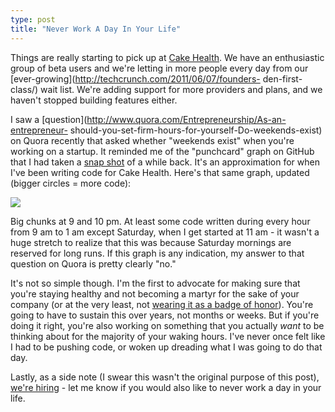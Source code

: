 ```yaml
---
type: post
title: "Never Work A Day In Your Life"
---
```

Things are really starting to pick up at [Cake Health](http://cakehealth.com).
We have an enthusiastic group of beta users and we're letting in more people
every day from our [ever-growing](http://techcrunch.com/2011/06/07/founders-
den-first-class/) wait list. We're adding support for more providers and
plans, and we haven't stopped building features either.

I saw a [question](http://www.quora.com/Entrepreneurship/As-an-entrepreneur-
should-you-set-firm-hours-for-yourself-Do-weekends-exist) on Quora recently
that asked whether "weekends exist" when you're working on a startup. It
reminded me of the "punchcard" graph on GitHub that I had taken a [snap
shot](http://andybrett.com/crossing-the-streams) of a while back. It's an
approximation for when I've been writing code for Cake Health. Here's that
same graph, updated (bigger circles = more code):

![](http://dl.dropbox.com/u/256663/andybrett.com/punchcard.png)

Big chunks at 9 and 10 pm. At least some code written during every hour from 9
am to 1 am except Saturday, when I get started at 11 am - it wasn't a huge
stretch to realize that this was because Saturday mornings are reserved for
long runs. If this graph is any indication, my answer to that question on
Quora is pretty clearly "no."

It's not so simple though. I'm the first to advocate for making sure that
you're staying healthy and not becoming a martyr for the sake of your company
(or at the very least, not [wearing it as a badge of
honor](https://twitter.com/#!/markbao/status/77867969308409856)). You're going
to have to sustain this over years, not months or weeks. But if you're doing
it right, you're also working on something that you actually *want* to be
thinking about for the majority of your waking hours. I've never once felt
like I had to be pushing code, or woken up dreading what I was going to do
that day.

Lastly, as a side note (I swear this wasn't the original purpose of this
post), [we're hiring](http://cakehealth.com/jobs) - let me know if you would
also like to never work a day in your life.
